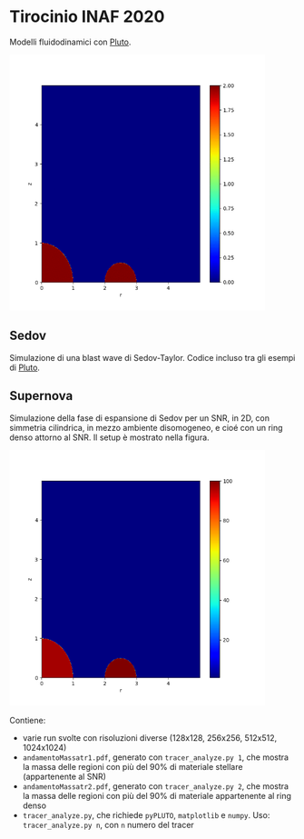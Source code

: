 # Tirocinio INAF 2020
Modelli fluidodinamici con [Pluto].

<img src="Supernova/1024/1024-rho.gif" width="450">

## Sedov
Simulazione di una blast wave di Sedov-Taylor. Codice incluso tra gli esempi di [Pluto].

## Supernova
Simulazione della fase di espansione di Sedov per un SNR, in 2D, con simmetria cilindrica, in mezzo ambiente disomogeneo, e cioé con un ring denso attorno al SNR. Il setup è mostrato nella figura.

<img src="Supernova/initRho.png" width="450">

Contiene:
- varie run svolte con risoluzioni diverse (128x128, 256x256, 512x512, 1024x1024)
- `andamentoMassatr1.pdf`, generato con `tracer_analyze.py 1`, che mostra la massa delle regioni con più del 90% di materiale stellare (appartenente al SNR)
- `andamentoMassatr2.pdf`, generato con `tracer_analyze.py 2`, che mostra la massa delle regioni con più del 90% di materiale appartenente al ring denso
- `tracer_analyze.py`, che richiede `pyPLUTO`, `matplotlib` e `numpy`. Uso: `tracer_analyze.py n`, con `n` numero del tracer



[Pluto]: <http://plutocode.ph.unito.it/>
